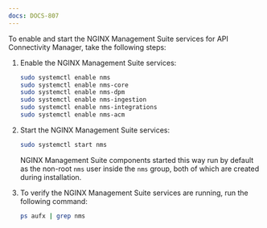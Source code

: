 ```yaml
---
docs: DOCS-807
---
```


To enable and start the NGINX Management Suite services for API Connectivity Manager, take the following steps:

1. Enable the NGINX Management Suite services:

    ```bash
    sudo systemctl enable nms
    sudo systemctl enable nms-core
    sudo systemctl enable nms-dpm
    sudo systemctl enable nms-ingestion
    sudo systemctl enable nms-integrations
    sudo systemctl enable nms-acm
    ```

2. Start the NGINX Management Suite services:

    ```bash
    sudo systemctl start nms
    ```

    NGINX Management Suite components started this way run by default as the non-root `nms` user inside the `nms` group, both of which are created during installation.

3. To verify the NGINX Management Suite services are running, run the following command:

    ```bash
    ps aufx | grep nms
    ```
